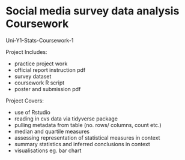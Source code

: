 # Social media survey data analysis Coursework
 Uni-Y1-Stats-Coursework-1

Project Includes:
- practice project work
- official report instruction pdf
- survey dataset
- coursework R script
- poster and submission pdf

Project Covers:
- use of Rstudio
- reading in cvs data via tidyverse package
- pulling metadata from table (no. rows/ columns, count etc.)
- median and quartile measures
- assessing representation of statistical measures in context
- summary statistics and inferred conclusions in context
- visualisations eg. bar chart
